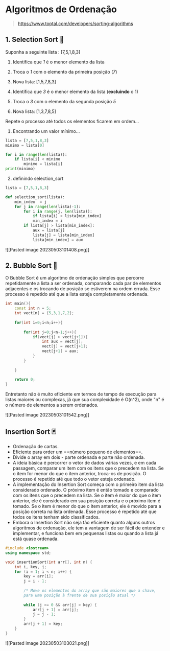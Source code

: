 # Algoritmos de Ordenação

> https://www.toptal.com/developers/sorting-algorithms

## 1. Selection Sort 🧮
Suponha a seguinte lista : [7,5,1,8,3]
1. Identifica que *1* é o menor elemento da lista
2. Troca o *1* com o elemento da primeira posição (*7*)
3. Nova lista: [1,5,7,8,3]

1. Identifica que *3* é o menor elemento da lista (**excluindo** o 1)
2. Troca o *3* com o elemento da segunda posição *5*
3. Nova lista: [1,3,7,8,5]

Repete o processo até todos os elementos ficarem em ordem...
1. Encontrando um valor mínimo...
```python
lista = [7,5,1,8,3]
minimo = lista[0]

for i in range(len(lista)):
	if lista[i] < minimo 
		minimo = lista[i]
print(minimo)		
```

2. definindo selection_sort
```python
lista = [7,5,1,8,3]

def selection_sort(lista):
	min_index  = j
	for j in range(len(lista)-1):
		for i in range(j, len(lista)):
			if lista[i] < lista[min_index]
			min_index = i
		if lista[j] > lista[min_index]:
			aux = lista[j]
			lista[j] = lista[min_index]
			lista[min_index] = aux
```

![[Pasted image 20230503101408.png]]

## 2. Bubble Sort 🫧
O Bubble Sort é um algoritmo de ordenação simples que percorre repetidamente a lista a ser ordenada, comparando cada par de elementos adjacentes e os trocando de posição se estiverem na ordem errada. Esse processo é repetido até que a lista esteja completamente ordenada.

```cpp
int main(){
	const int n = 5;
	int vect[n] = {5,3,1,7,2};
	
	for(int i=0;i<n;i++){
		    
		for(int j=0;j<n-1;j++){
			if(vect[j] > vect[j+1]){
				int aux = vect[j];
				vect[j] = vect[j+1];
				vect[j+1] = aux;
			}
		}
		  
	}
	
	return 0;
}
```

Entretanto não é muito eficiente em termos de tempo de execução para listas maiores ou complexas, já que sua complexidade é O(n^2), onde "n" é o número de elementos a serem ordenados.

![[Pasted image 20230503101542.png]]

## Insertion Sort 🃏
- Ordenação de cartas.
- Eficiente para order um ==número pequeno de elementos==.
- Divide o array em dois - parte ordenada e parte não ordenada.
- A ideia básica é percorrer o vetor de dados várias vezes, e em cada passagem, comparar um item com os itens que o precedem na lista. Se o item for menor do que o item anterior, troca-os de posição. O processo é repetido até que todo o vetor esteja ordenado.
- A implementação do Insertion Sort começa com o primeiro item da lista considerado ordenado. O próximo item é então tomado e comparado com os itens que o precedem na lista. Se o item é maior do que o item anterior, ele é considerado em sua posição correta e o próximo item é tomado. Se o item é menor do que o item anterior, ele é movido para a posição correta na lista ordenada. Esse processo é repetido até que todos os itens tenham sido classificados.
- Embora o Insertion Sort não seja tão eficiente quanto alguns outros algoritmos de ordenação, ele tem a vantagem de ser fácil de entender e implementar, e funciona bem em pequenas listas ou quando a lista já está quase ordenada.

```cpp
#include <iostream>
using namespace std;

void insertionSort(int arr[], int n) {
	int i, key, j;
	for (i = 1; i < n; i++) {
		key = arr[i];
		j = i - 1;
			   
		/* Move os elementos do array que são maiores que a chave,
		para uma posição à frente de sua posição atual */
		       
		while (j >= 0 && arr[j] > key) {
			arr[j + 1] = arr[j];
			j = j - 1;
		}
	    arr[j + 1] = key;
	}
}
```

![[Pasted image 20230503103021.png]]